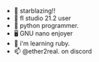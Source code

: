 - 👋 starblazing!!
- 🥕 fl studio 21.2 user
- 🐍 python programmer.
- 🖥️ GNU nano enjoyer
- 🌱 i'm learning ruby.
- 📫 @ether2real. on discord

<!---
strblzng/strblzng is a ✨ special ✨ repository because its `README.md` (this file) appears on your GitHub profile.
You can click the Preview link to take a look at your changes.
--->

